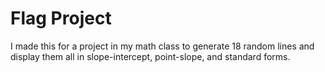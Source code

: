 # Flag Project
I made this for a project in my math class to generate 18 random lines and display them all in slope-intercept, point-slope, and standard forms.
